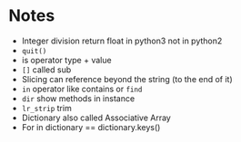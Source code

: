 # Notes
* Integer division return float in python3 not in python2
* `quit()`
* is operator type + value
* `[]` called sub
* Slicing can reference beyond the string (to the end of it)
* `in` operator like contains or `find`
* `dir` show methods in instance
* `lr_strip` trim
* Dictionary also called Associative Array
* For in dictionary  == dictionary.keys()

